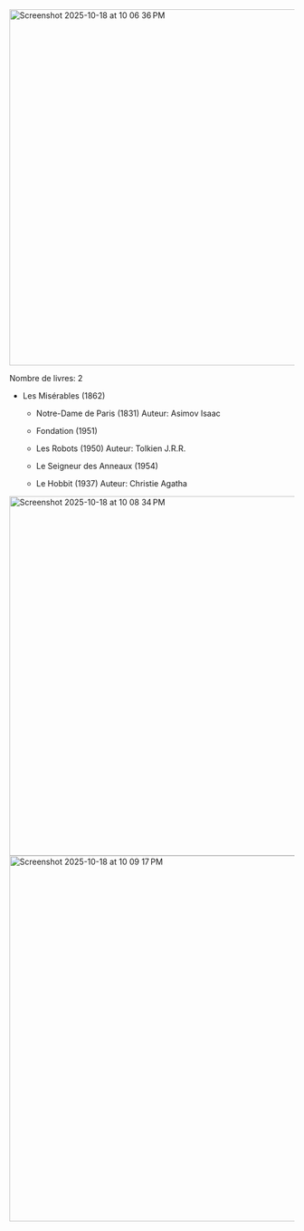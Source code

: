 <img width="691" height="629" alt="Screenshot 2025-10-18 at 10 06 36 PM" src="https://github.com/user-attachments/assets/cd9e4dbd-071a-47d0-beaa-7a01c171d6ee" />

Nombre de livres: 2
- Les Misérables (1862)
  - Notre-Dame de Paris (1831)
Auteur: Asimov Isaac

  - Fondation (1951)
  - Les Robots (1950)
Auteur: Tolkien J.R.R.

  - Le Seigneur des Anneaux (1954)
  - Le Hobbit (1937)
Auteur: Christie Agatha



<img width="769" height="635" alt="Screenshot 2025-10-18 at 10 08 34 PM" src="https://github.com/user-attachments/assets/423c188f-bc86-408d-8cb6-4a38a5ea60a1" />



<img width="609" height="646" alt="Screenshot 2025-10-18 at 10 09 17 PM" src="https://github.com/user-attachments/assets/43db318e-d2c5-43cd-9564-a0cde6028796" />























